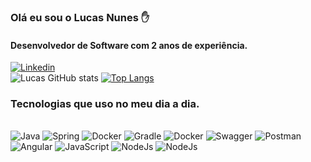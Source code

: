 ### Olá eu sou o Lucas Nunes ✋
#### Desenvolvedor de Software com 2 anos de experiência.

[![Linkedin](https://img.shields.io/badge/LinkedIn-0077B5?style=for-the-badge&logo=linkedin&logoColor=white)](https://www.linkedin.com/in/lucas-nunes-1587401b9/)<br/>
![Lucas GitHub stats](https://github-readme-stats.vercel.app/api?username=LucasNunes&show_icons=true&theme=dracula)
[![Top Langs](https://github-readme-stats.vercel.app/api/top-langs/?username=JudsNunes&layout=donut)](https://github.com/anuraghazra/github-readme-stats)

### Tecnologias que uso no meu dia a dia.

<div style="display: inline_block"><br/>
    <img aling="center" alt="Java" src="https://img.shields.io/badge/Java-ED8B00?style=for-the-badge&logo=openjdk&logoColor=white"/>
    <img aling="center" alt="Spring" src="https://img.shields.io/badge/Spring-6DB33F?style=for-the-badge&logo=spring&logoColor=white"/>
     <img aling="center" alt="Docker" src="https://img.shields.io/badge/docker-%230db7ed.svg?style=for-the-badge&logo=docker&logoColor=white"/>
     <img aling="center" alt="Gradle" src="https://img.shields.io/badge/Gradle-02303A.svg?style=for-the-badge&logo=Gradle&logoColor=white"/>
     <img aling="center" alt="Docker" src="https://img.shields.io/badge/docker-%230db7ed.svg?style=for-the-badge&logo=docker&logoColor=white"/>
     <img aling="center" alt="Swagger" src="https://img.shields.io/badge/-Swagger-%23Clojure?style=for-the-badge&logo=swagger&logoColor=white"/>
     <img aling="center" alt="Postman" src="https://img.shields.io/badge/Postman-FF6C37?style=for-the-badge&logo=postman&logoColor=white"/>
     <img aling="center" alt="Angular" src="https://img.shields.io/badge/angular-%23DD0031.svg?style=for-the-badge&logo=angular&logoColor=white"/>
     <img aling="center" alt="JavaScript" src="https://img.shields.io/badge/JavaScript-F7DF1E?style=for-the-badge&logo=javascript&logoColor=black"/>
     <img aling="center" alt="NodeJs" src="https://img.shields.io/badge/node.js-6DA55F?style=for-the-badge&logo=node.js&logoColor=white"/>
      <img aling="center" alt="NodeJs" src="https://img.shields.io/badge/Microsoft%20SQL%20Server-CC2927?style=for-the-badge&logo=microsoft%20sql%20server&logoColor=white"/>
</div>



